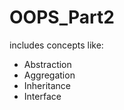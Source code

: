 # OOPS_Part2
includes concepts like:
<ul>
  <li>Abstraction</li>
  <li>Aggregation</li>
  <li>Inheritance</li>
  <li>Interface</li>
</ul>

